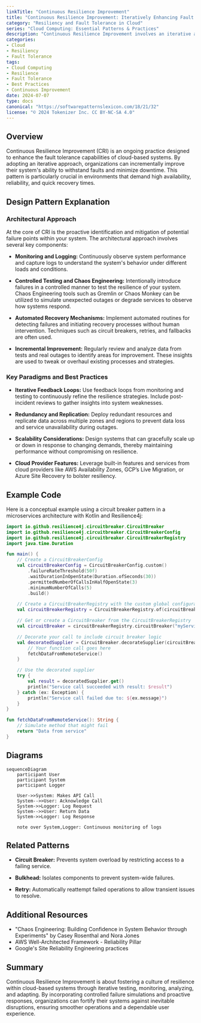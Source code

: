 ```yaml
---
linkTitle: "Continuous Resilience Improvement"
title: "Continuous Resilience Improvement: Iteratively Enhancing Fault Tolerance Capabilities"
category: "Resiliency and Fault Tolerance in Cloud"
series: "Cloud Computing: Essential Patterns & Practices"
description: "Continuous Resilience Improvement involves an iterative approach to enhance the fault tolerance capabilities of cloud systems, ensuring robustness and adaptability in face of failures."
categories:
- Cloud
- Resiliency
- Fault Tolerance
tags:
- Cloud Computing
- Resilience
- Fault Tolerance
- Best Practices
- Continuous Improvement
date: 2024-07-07
type: docs
canonical: "https://softwarepatternslexicon.com/18/21/32"
license: "© 2024 Tokenizer Inc. CC BY-NC-SA 4.0"
---
```


## Overview

Continuous Resilience Improvement (CRI) is an ongoing practice designed to enhance the fault tolerance capabilities of cloud-based systems. By adopting an iterative approach, organizations can incrementally improve their system's ability to withstand faults and minimize downtime. This pattern is particularly crucial in environments that demand high availability, reliability, and quick recovery times.

## Design Pattern Explanation

### Architectural Approach

At the core of CRI is the proactive identification and mitigation of potential failure points within your system. The architectural approach involves several key components:

- **Monitoring and Logging:** Continuously observe system performance and capture logs to understand the system's behavior under different loads and conditions.
  
- **Controlled Testing and Chaos Engineering:** Intentionally introduce failures in a controlled manner to test the resilience of your system. Chaos Engineering tools such as Gremlin or Chaos Monkey can be utilized to simulate unexpected outages or degrade services to observe how systems respond.

- **Automated Recovery Mechanisms:** Implement automated routines for detecting failures and initiating recovery processes without human intervention. Techniques such as circuit breakers, retries, and fallbacks are often used.

- **Incremental Improvement:** Regularly review and analyze data from tests and real outages to identify areas for improvement. These insights are used to tweak or overhaul existing processes and strategies.

### Key Paradigms and Best Practices

- **Iterative Feedback Loops:** Use feedback loops from monitoring and testing to continuously refine the resilience strategies. Include post-incident reviews to gather insights into system weaknesses.
  
- **Redundancy and Replication:** Deploy redundant resources and replicate data across multiple zones and regions to prevent data loss and service unavailability during outages.

- **Scalability Considerations:** Design systems that can gracefully scale up or down in response to changing demands, thereby maintaining performance without compromising on resilience. 

- **Cloud Provider Features:** Leverage built-in features and services from cloud providers like AWS Availability Zones, GCP’s Live Migration, or Azure Site Recovery to bolster resiliency.

## Example Code

Here is a conceptual example using a circuit breaker pattern in a microservices architecture with Kotlin and Resilience4j:

```kotlin
import io.github.resilience4j.circuitbreaker.CircuitBreaker
import io.github.resilience4j.circuitbreaker.CircuitBreakerConfig
import io.github.resilience4j.circuitbreaker.CircuitBreakerRegistry
import java.time.Duration

fun main() {
    // Create a CircuitBreakerConfig
    val circuitBreakerConfig = CircuitBreakerConfig.custom()
        .failureRateThreshold(50f)
        .waitDurationInOpenState(Duration.ofSeconds(30))
        .permittedNumberOfCallsInHalfOpenState(3)
        .minimumNumberOfCalls(5)
        .build()

    // Create a CircuitBreakerRegistry with the custom global configuration
    val circuitBreakerRegistry = CircuitBreakerRegistry.of(circuitBreakerConfig)

    // Get or create a CircuitBreaker from the CircuitBreakerRegistry
    val circuitBreaker = circuitBreakerRegistry.circuitBreaker("myService")

    // Decorate your call to include circuit breaker logic
    val decoratedSupplier = CircuitBreaker.decorateSupplier(circuitBreaker) {
        // Your function call goes here
        fetchDataFromRemoteService()
    }

    // Use the decorated supplier
    try {
        val result = decoratedSupplier.get()
        println("Service call succeeded with result: $result")
    } catch (ex: Exception) {
        println("Service call failed due to: ${ex.message}")
    }
}

fun fetchDataFromRemoteService(): String {
    // Simulate method that might fail
    return "Data from service"
}
```

## Diagrams

```mermaid
sequenceDiagram
    participant User
    participant System
    participant Logger

    User->>System: Makes API Call
    System-->>User: Acknowledge Call
    System->>Logger: Log Request
    System-->>User: Return Data
    System->>Logger: Log Response

    note over System,Logger: Continuous monitoring of logs
```

## Related Patterns

- **Circuit Breaker:** Prevents system overload by restricting access to a failing service.
  
- **Bulkhead:** Isolates components to prevent system-wide failures.

- **Retry:** Automatically reattempt failed operations to allow transient issues to resolve.

## Additional Resources

- "Chaos Engineering: Building Confidence in System Behavior through Experiments" by Casey Rosenthal and Nora Jones
- AWS Well-Architected Framework - Reliability Pillar
- Google's Site Reliability Engineering practices

## Summary

Continuous Resilience Improvement is about fostering a culture of resilience within cloud-based systems through iterative testing, monitoring, analyzing, and adapting. By incorporating controlled failure simulations and proactive responses, organizations can fortify their systems against inevitable disruptions, ensuring smoother operations and a dependable user experience.
